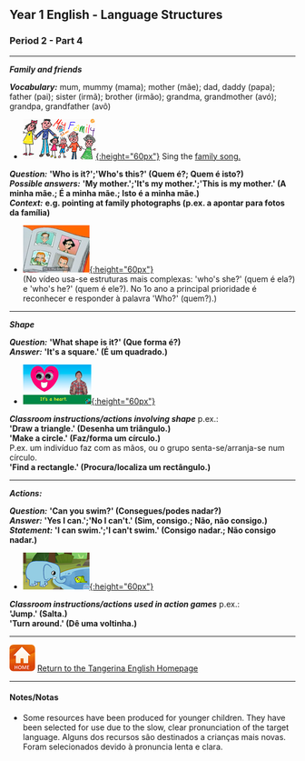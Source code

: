<head>
<!-- Global site tag (gtag.js) - Google Analytics -->
<script async src="https://www.googletagmanager.com/gtag/js?id=UA-110947112-3"></script>
<script>
  window.dataLayer = window.dataLayer || [];
  function gtag(){dataLayer.push(arguments);}
  gtag('js', new Date());

  gtag('config', 'UA-110947112-3');
</script>
</head>

## Year 1 English - Language Structures
### Period 2  - Part 4

***

***Family and friends***

***Vocabulary:*** mum, mummy (mama); mother (mãe); dad, daddy (papa); father (pai); sister (irmã); brother (irmão); grandma, grandmother (avó); grandpa, grandfather (avô)

* [![elffm1](/images/elffm1.png){:height="60px"}](https://www.youtube.com/watch?v=GiRUF7hvWuM) Sing the [family song.](https://www.youtube.com/watch?v=GiRUF7hvWuM)

***Question:*** **'Who is it?';'Who's this?' (Quem é?; Quem é isto?)**  
***Possible answers:*** **'My mother.';'It's my mother.';'This is my mother.' (A minha mãe.; É a minha mãe.; Isto é a minha mãe.)**  
***Context:*** **e.g. pointing at family photographs (p.ex. a apontar para fotos da família)**  

* [![gae3](/images/gae3.PNG){:height="60px"}](https://www.youtube.com/watch?v=kgAPgBz90Xs)  
(No vídeo usa-se estruturas mais complexas: 'who's she?' (quem é ela?) e 'who's he?' (quem é ele?). No 1o ano a principal prioridade é reconhecer e responder à palavra 'Who?' (quem?).)  

***

***Shape***

***Question:*** **'What shape is it?' (Que forma é?)**  
***Answer:*** **'It's a square.' (É um quadrado.)**  

* [![shso3](/images/shso3.PNG){:height="60px"}](https://www.youtube.com/watch?v=9GFEjNL0XXw)  

***Classroom instructions/actions involving shape*** p.ex.:  
**'Draw a triangle.' (Desenha um triângulo.)**  
**'Make a circle.' (Faz/forma um círculo.)**  
P.ex. um indivíduo faz com as mãos, ou o grupo senta-se/arranja-se num círculo.  
**'Find a rectangle.' (Procura/localiza um rectângulo.)**  

***

***Actions:***  

***Question:*** **'Can you swim?' (Consegues/podes nadar?)**  
***Answer:*** **'Yes I can.';'No I can't.' (Sim, consigo.; Não, não consigo.)**  
***Statement:*** **'I can swim.';'I can't swim.' (Consigo nadar.; Não consigo nadar.)**

* [![ican](/images/ican.png){:height="60px"}](https://www.youtube.com/watch?v=8F0NYBBKczM)

***Classroom instructions/actions used in action games*** p.ex.:  
**'Jump.' (Salta.)**  
**'Turn around.' (Dê uma voltinha.)**  

***

[![home](/images/home.PNG)](https://tangerina-pt.github.io/English) [Return to the Tangerina English Homepage](https://tangerina-pt.github.io/English)

***


#### Notes/Notas
* Some resources have been produced for younger children. They have been selected for use due to the slow, clear pronunciation of the target language. Alguns dos recursos são destinados a crianças mais novas. Foram selecionados devido à pronuncia lenta e clara.
